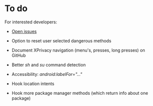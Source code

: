 To do
=====

For interested developers:

* [Open issues](https://github.com/M66B/XPrivacy/issues?state=open)

* Option to reset user selected dangerous methods
* Document XPrivacy navigation (menu's, presses, long presses) on GitHub
* Better *sh* and *su* command detection
* Accessibility: *android:labelFor="..."*
* Hook location intents
* Hook more package manager methods (which return info about one package)
